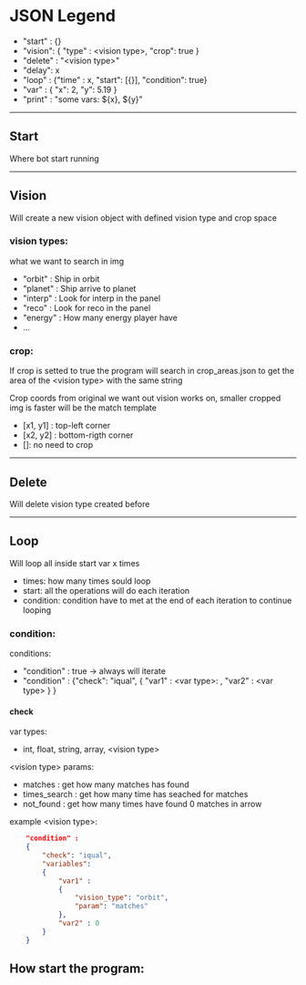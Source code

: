 # JSON Legend
- "start" : {}
- "vision": { "type" : \<vision type\>, "crop": true }
- "delete" : "\<vision type\>"
- "delay": x
- "loop" : {"time" : x, "start": [{}], "condition": true}
- "var" : { "x": 2, "y": 5.19 }
- "print" : "some vars: ${x}, ${y}"

<hr>

## Start 
Where bot start running

<hr>

## Vision
Will create a new vision object with defined vision type and crop space

### vision types:
what we want to search in img

- "orbit" : Ship in orbit
- "planet" : Ship arrive to planet
- "interp" : Look for interp in the panel
- "reco" : Look for reco in the panel
- "energy" : How many energy player have
- ...

### crop:
If crop is setted to true the program will search in crop_areas.json to get the area of the \<vision type\> with the same string

Crop coords from original we want out vision works on, smaller cropped img is faster will be the match template

- [x1, y1] : top-left corner
- [x2, y2] : bottom-rigth corner
- []: no need to crop

<hr>

## Delete
Will delete vision type created before

<hr>

## Loop
Will loop all inside start var x times

- times: how many times sould loop
- start: all the operations will do each iteration
- condition: condition have to met at the end of each iteration to continue looping

### condition:

conditions:
- "condition" : true -> always will iterate
- "condition" : {"check": "iqual", { "var1" : \<var type\>: , "var2" : \<var type\> } }

#### check
var types:
- int, float, string, array, \<vision type\>

\<vision type\> params:
- matches : get how many matches has found
- times_search : get how many time has seached for matches
- not_found : get how many times have found 0 matches in arrow 

example \<vision type\>:
```json
    "condition" : 
    {
        "check": "iqual", 
        "variables":
        { 
            "var1" : 
            {
                "vision_type": "orbit",
                "param": "matches"
            }, 
            "var2" : 0 
        } 
    }

```

## How start the program:
